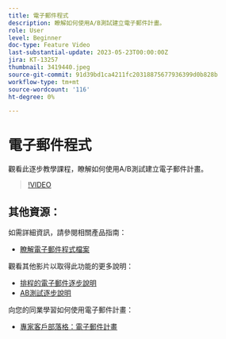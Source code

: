 ```yaml
---
title: 電子郵件程式
description: 瞭解如何使用A/B測試建立電子郵件計畫。
role: User
level: Beginner
doc-type: Feature Video
last-substantial-update: 2023-05-23T00:00:00Z
jira: KT-13257
thumbnail: 3419440.jpeg
source-git-commit: 91d39bd1ca4211fc20318875677936399d0b828b
workflow-type: tm+mt
source-wordcount: '116'
ht-degree: 0%

---
```



# 電子郵件程式

觀看此逐步教學課程，瞭解如何使用A/B測試建立電子郵件計畫。

>[!VIDEO](https://video.tv.adobe.com/v/3419440/?learn=on)


## 其他資源：

如需詳細資訊，請參閱相關產品指南：
* [瞭解電子郵件程式檔案](https://experienceleague.adobe.com/docs/marketo/using/product-docs/email-marketing/email-programs/creating-an-email-program/understanding-email-programs.html?lang=en)

觀看其他影片以取得此功能的更多說明：
* [排程的電子郵件逐步說明](https://experienceleague.adobe.com/docs/marketo-learn/tutorials/email-marketing/scheduled-email-watch.html?lang=en)
* [AB測試逐步說明](https://experienceleague.adobe.com/docs/marketo-learn/tutorials/email-marketing/ab-testing-watch.html?lang=en)

向您的同業學習如何使用電子郵件計畫：
* [專家客戶部落格：電子郵件計畫](https://nation.marketo.com/t5/product-blogs/marketo-success-series-email-programs/ba-p/304968)
